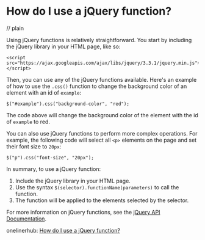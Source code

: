 # How do I use a jQuery function?
// plain

Using jQuery functions is relatively straightforward. You start by including the jQuery library in your HTML page, like so:

```
<script src="https://ajax.googleapis.com/ajax/libs/jquery/3.3.1/jquery.min.js"></script>
```

Then, you can use any of the jQuery functions available. Here's an example of how to use the `.css()` function to change the background color of an element with an id of `example`:

```
$("#example").css("background-color", "red");
```

The code above will change the background color of the element with the id of `example` to red.

You can also use jQuery functions to perform more complex operations. For example, the following code will select all `<p>` elements on the page and set their font size to `20px`:

```
$("p").css("font-size", "20px");
```

In summary, to use a jQuery function:

1. Include the jQuery library in your HTML page.
2. Use the syntax `$(selector).functionName(parameters)` to call the function.
3. The function will be applied to the elements selected by the selector.

For more information on jQuery functions, see the [jQuery API Documentation](http://api.jquery.com/).

onelinerhub: [How do I use a jQuery function?](https://onelinerhub.com/jquery/how-do-i-use-a-jquery-function)